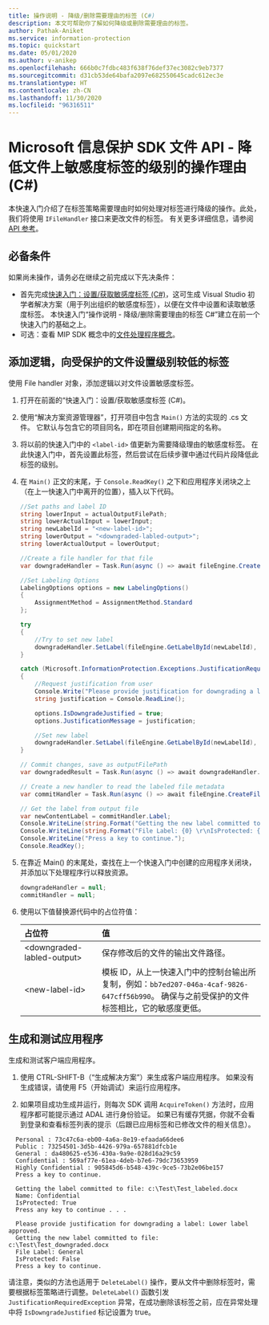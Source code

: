 ```yaml
---
title: 操作说明 - 降级/删除需要理由的标签 (C#)
description: 本文可帮助你了解如何降级或删除需要理由的标签。
author: Pathak-Aniket
ms.service: information-protection
ms.topic: quickstart
ms.date: 05/01/2020
ms.author: v-anikep
ms.openlocfilehash: 666b0c7fdbc483f638f76def37ec3082c9eb7377
ms.sourcegitcommit: d31cb53de64bafa2097e682550645cadc612ec3e
ms.translationtype: HT
ms.contentlocale: zh-CN
ms.lasthandoff: 11/30/2020
ms.locfileid: "96316511"
---
```

# <a name="microsoft-information-protection-sdk-file-api---action-justification-for-lowering-a-sensitivity-label-on-a-file-c"></a>Microsoft 信息保护 SDK 文件 API - 降低文件上敏感度标签的级别的操作理由 (C#)

本快速入门介绍了在标签策略需要理由时如何处理对标签进行降级的操作。此处，我们将使用 `IFileHandler` 接口来更改文件的标签。 有关更多详细信息，请参阅 [API 参考](/dotnet/api/?term=microsoft.informationprotection)。

## <a name="prerequisites"></a>必备条件

如果尚未操作，请务必在继续之前完成以下先决条件：

- 首先完成[快速入门：设置/获取敏感度标签 (C#)](quick-file-set-get-label-csharp.md)，这可生成 Visual Studio 初学者解决方案（用于列出组织的敏感度标签），以便在文件中设置和读取敏感度标签。 本快速入门“操作说明 - 降级/删除需要理由的标签 C#”建立在前一个快速入门的基础之上。
- 可选：查看 MIP SDK 概念中的[文件处理程序概念](concept-handler-file-cpp.md)。

## <a name="add-logic-to-set-a-lower-label-to-a-protected-file"></a>添加逻辑，向受保护的文件设置级别较低的标签

使用 File handler 对象，添加逻辑以对文件设置敏感度标签。

1. 打开在前面的“快速入门：设置/获取敏感度标签 (C#)。

2. 使用“解决方案资源管理器”，打开项目中包含 `Main()` 方法的实现的 .cs 文件。 它默认与包含它的项目同名，即在项目创建期间指定的名称。

3. 将以前的快速入门中的 `<label-id>` 值更新为需要降级理由的敏感度标签。 在此快速入门中，首先设置此标签，然后尝试在后续步骤中通过代码片段降低此标签的级别。

4. 在 `Main()` 正文的末尾，于 `Console.ReadKey()` 之下和应用程序关闭块之上（在上一快速入门中离开的位置），插入以下代码。

    ```csharp
    //Set paths and label ID
    string lowerInput = actualOutputFilePath;
    string lowerActualInput = lowerInput;
    string newLabelId = "<new-label-id>";
    string lowerOutput = "<downgraded-labled-output>";
    string lowerActualOutput = lowerOutput;

    //Create a file handler for that file
    var downgradeHandler = Task.Run(async () => await fileEngine.CreateFileHandlerAsync(lowerInput, lowerActualInput, true)).Result;

    //Set Labeling Options
    LabelingOptions options = new LabelingOptions()
    {
        AssignmentMethod = AssignmentMethod.Standard
    };

    try
    {
        //Try to set new label
        downgradeHandler.SetLabel(fileEngine.GetLabelById(newLabelId), options, new ProtectionSettings());
    }

    catch (Microsoft.InformationProtection.Exceptions.JustificationRequiredException)
    {
        //Request justification from user
        Console.Write("Please provide justification for downgrading a label: ");
        string justification = Console.ReadLine();

        options.IsDowngradeJustified = true;
        options.JustificationMessage = justification;

        //Set new label
        downgradeHandler.SetLabel(fileEngine.GetLabelById(newLabelId), options, new ProtectionSettings());
    }

    // Commit changes, save as outputFilePath
    var downgradedResult = Task.Run(async () => await downgradeHandler.CommitAsync(lowerActualOutput)).Result;

    // Create a new handler to read the labeled file metadata
    var commitHandler = Task.Run(async () => await fileEngine.CreateFileHandlerAsync(lowerOutput, lowerActualOutput, true)).Result;

    // Get the label from output file
    var newContentLabel = commitHandler.Label;
    Console.WriteLine(string.Format("Getting the new label committed to file: {0}", lowerOutput));
    Console.WriteLine(string.Format("File Label: {0} \r\nIsProtected: {1}", newContentLabel.Label.Name, newContentLabel.IsProtectionAppliedFromLabel.ToString()));
    Console.WriteLine("Press a key to continue.");
    Console.ReadKey();

    ```

5. 在靠近 Main() 的末尾处，查找在上一个快速入门中创建的应用程序关闭块，并添加以下处理程序行以释放资源。

    ````csharp
    downgradeHandler = null;
    commitHandler = null;
    ````

6. 使用以下值替换源代码中的占位符值：

   | 占位符 | 值 |
   |:----------- |:----- |
   | \<downgraded-labled-output\> | 保存修改后的文件的输出文件路径。 |
   | \<new-label-id\> | 模板 ID，从上一快速入门中的控制台输出所复制，例如：`bb7ed207-046a-4caf-9826-647cff56b990`。 确保与之前受保护的文件标签相比，它的敏感度更低。 |

## <a name="build-and-test-the-application"></a>生成和测试应用程序

生成和测试客户端应用程序。

1. 使用 CTRL-SHIFT-B（“生成解决方案”）来生成客户端应用程序。 如果没有生成错误，请使用 F5（开始调试）来运行应用程序。

2. 如果项目成功生成并运行，则每次 SDK 调用 `AcquireToken()` 方法时，应用程序都可能提示通过 ADAL 进行身份验证。 如果已有缓存凭据，你就不会看到登录和查看标签列表的提示（后跟已应用标签和已修改文件的相关信息）。

  ```console
    Personal : 73c47c6a-eb00-4a6a-8e19-efaada66dee6
    Public : 73254501-3d5b-4426-979a-657881dfcb1e
    General : da480625-e536-430a-9a9e-028d16a29c59
    Confidential : 569af77e-61ea-4deb-b7e6-79dc73653959
    Highly Confidential : 905845d6-b548-439c-9ce5-73b2e06be157
    Press a key to continue.

    Getting the label committed to file: c:\Test\Test_labeled.docx
    Name: Confidential
    IsProtected: True
    Press any key to continue . . .

    Please provide justification for downgrading a label: Lower label approved.
    Getting the new label committed to file: c:\Test\Test_downgraded.docx
    File Label: General
    IsProtected: False
    Press a key to continue.
   ```

请注意，类似的方法也适用于 `DeleteLabel()` 操作，要从文件中删除标签时，需要根据标签策略进行调整。`DeleteLabel()` 函数引发 `JustificationRequiredException` 异常，在成功删除该标签之前，应在异常处理中将 `IsDowngradeJustified` 标记设置为 true。